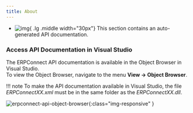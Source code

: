 ```yaml
---
title: About
---
```


<div class="grid cards" markdown>

-   ![img](site:assets/images/icons/theo-thumbs.png){ .lg .middle width="30px"} This section contains an auto-generated API documentation.

</div>

### Access API Documentation in Visual Studio
The ERPConnect API documentation is available in the Object Browser in Visual Studio.<br>
To view the Object Browser, navigate to the menu **View -> Object Browser**. 

!!! note 
	To make the API documentation available in Visual Studio, the file *ERPConnectXX.xml* must be in the same folder as the *ERPConnectXX.dll*.

![erpconnect-api-object-browser]( site:assets/images/erpconnect/erpconnect-api-object-browser.png){:class="img-responsive" }

